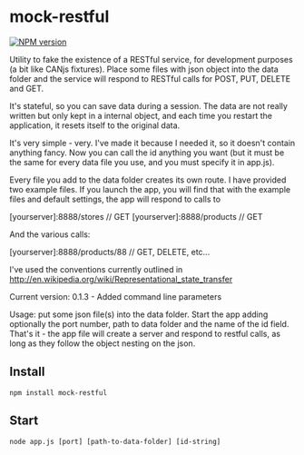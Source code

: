 mock-restful
===========

[![NPM version](https://badge.fury.io/js/mock-restful.png)](http://badge.fury.io/js/mock-restful)

Utility to fake the existence of a RESTful service, for development purposes (a bit like CANjs fixtures).
Place some files with json object into the data folder and the service will respond to RESTful calls for POST, PUT, DELETE and GET.

It's stateful, so you can save data during a session. The data are not really written but only kept in a internal object, and each time you restart the application, it resets itself to the original data.

It's very simple - very. I've made it because I needed it, so it doesn't contain anything fancy.
Now you can call the id anything you want (but it must be the same for every data file you use, and you must specify it in app.js).

Every file you add to the data folder creates its own route. I have provided two example files. If you launch the app,
you will find that with the example files and default settings, the app will respond to calls to

[yourserver]:8888/stores  // GET
[yourserver]:8888/products  // GET

And the various calls:

[yourserver]:8888/products/88  // GET, DELETE, etc...

I've used the conventions currently outlined in http://en.wikipedia.org/wiki/Representational_state_transfer


Current version: 0.1.3 - Added command line parameters

Usage: put some json file(s) into the data folder. Start the app adding optionally the port number, path to data folder and the name of the id field. That's it - the app file will create a server and respond to restful calls, as long as they follow the object nesting on the json.

Install
-------

    npm install mock-restful


Start
-------

    node app.js [port] [path-to-data-folder] [id-string]
